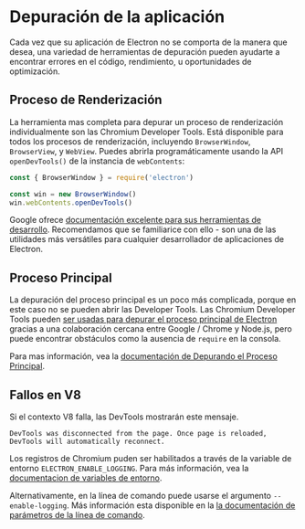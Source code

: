 # Depuración de la aplicación

Cada vez que su aplicación de Electron no se comporta de la manera que desea, una variedad de herramientas de depuración pueden ayudarte a encontrar errores en el código, rendimiento, u oportunidades de optimización.

## Proceso de Renderización

La herramienta mas completa para depurar un proceso de renderización individualmente son las Chromium Developer Tools. Está disponible para todos los procesos de renderización, incluyendo `BrowserWindow`, `BrowserView`, y `WebView`. Puedes abrirla programáticamente usando la API `openDevTools()` de la instancia de `webContents`:

```javascript
const { BrowserWindow } = require('electron')

const win = new BrowserWindow()
win.webContents.openDevTools()
```

Google ofrece [documentación excelente para sus herramientas de desarrollo][devtools]. Recomendamos que se familiarice con ello - son una de las utilidades más versátiles para cualquier desarrollador de aplicaciones de Electron.

## Proceso Principal

La depuración del proceso principal es un poco más complicada, porque en este caso no se pueden abrir las Developer Tools. Las Chromium Developer Tools pueden [ser usadas para depurar el proceso principal de Electron][node-inspect] gracias a una colaboración cercana entre Google / Chrome y Node.js, pero puede encontrar obstáculos como la ausencia de `require` en la consola.

Para mas información, vea la [documentación de Depurando el Proceso Principal][main-debug].

## Fallos en V8

Si el contexto V8 falla, las DevTools mostrarán este mensaje.

`DevTools was disconnected from the page. Once page is reloaded, DevTools will automatically reconnect.`

Los registros de Chromium puden ser habilitados a través de la variable de entorno `ELECTRON_ENABLE_LOGGING`. Para más información, vea la [documentacion de variables de entorno](../api/environment-variables.md#electron_enable_logging).

Alternativamente, en la línea de comando puede usarse el argumento `--enable-logging`. Más información esta disponible en la [la documentación de parámetros de la línea de comando](../api/command-line-switches.md#--enable-logging).

[node-inspect]: https://nodejs.org/en/docs/inspector/
[devtools]: https://developer.chrome.com/devtools
[main-debug]: ./debugging-main-process.md
